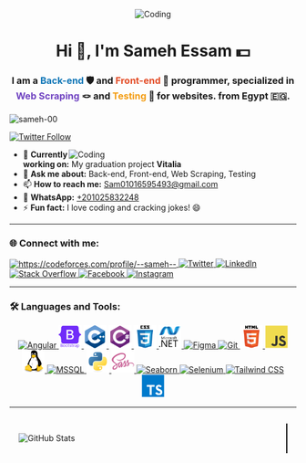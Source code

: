 <p align="center">
  <img alt="Coding" width="800" height="450" src="https://th.bing.com/th/id/R.4e0fba8e2f5ec48b69b5e0a3138bad87?rik=%2fl41wzO44MvraA&pid=ImgRaw&r=0" />
</p>

<h1 align="center">Hi 👋, I'm Sameh Essam 💵</h1>
<h3 align="center">
  I am a <span style="color: #0e75b6;">Back-end</span> 🛡️ and <span style="color: #e34c26;">Front-end</span> 🧱 programmer, 
  specialized in <span style="color: #6f42c1;">Web Scraping</span> 🪢 and <span style="color: #f39c12;">Testing</span> 🔧 for websites. from Egypt 🇪🇬.
</h3>

<p align="left"> 
  <img src="https://komarev.com/ghpvc/?username=sameh-00&label=Profile%20views&color=0e75b6&style=flat" alt="sameh-00" /> 
</p>

<p align="left"> 
  <a href="https://twitter.com/aliessa41089460" target="blank">
    <img src="https://img.shields.io/twitter/follow/aliessa41089460?logo=twitter&style=for-the-badge" alt="Twitter Follow" />
  </a> 
</p>

<img align="right" alt="Coding" width="400" src="https://media4.giphy.com/media/v1.Y2lkPTc5MGI3NjExbXI0dWcycGhoa3RzaWl4ZzV1Njg0MHVicmN4czJ5dm1tazNkN2I2eSZlcD12MV9pbnRlcm5hbF9naWZfYnlfaWQmY3Q9Zw/RbDKaczqWovIugyJmW/giphy.webp">

- 🔭 **Currently working on:** My graduation project **Vitalia**  
- 💬 **Ask me about:** Back-end, Front-end, Web Scraping, Testing  
- 📫 **How to reach me:** [Sam01016595493@gmail.com](mailto:Sam01016595493@gmail.com)  
- 📱 **WhatsApp:** [+201025832248](https://wa.me/201025832248)  
- ⚡ **Fun fact:** I love coding and cracking jokes! 😄  

---

<h3 align="left">🌐 Connect with me:</h3>
<p align="left">
  <a href="https://codeforces.com/profile/--sameh--" target="blank">
    <img align="center" src="https://raw.githubusercontent.com/rahuldkjain/github-profile-readme-generator/master/src/images/icons/Social/codeforces.svg" alt="https://codeforces.com/profile/--sameh--" height="30" width="40" />
  </a>
  <a href="https://twitter.com/aliessa41089460" target="blank">
    <img src="https://raw.githubusercontent.com/rahuldkjain/github-profile-readme-generator/master/src/images/icons/Social/twitter.svg" alt="Twitter" height="30" width="40" />
  </a>
  <a href="https://linkedin.com/in/sameh-essam-659b9b239/" target="blank">
    <img src="https://raw.githubusercontent.com/rahuldkjain/github-profile-readme-generator/master/src/images/icons/Social/linked-in-alt.svg" alt="LinkedIn" height="30" width="40" />
  </a>
  <a href="https://stackoverflow.com/users/23349765/sameh-essam" target="blank">
    <img src="https://raw.githubusercontent.com/rahuldkjain/github-profile-readme-generator/master/src/images/icons/Social/stack-overflow.svg" alt="Stack Overflow" height="30" width="40" />
  </a>
  <a href="https://web.facebook.com/sameh.essam.5439" target="blank">
    <img src="https://raw.githubusercontent.com/rahuldkjain/github-profile-readme-generator/master/src/images/icons/Social/facebook.svg" alt="Facebook" height="30" width="40" />
  </a>
  <a href="https://www.instagram.com/s_a_m_e_h_55/" target="blank">
    <img src="https://raw.githubusercontent.com/rahuldkjain/github-profile-readme-generator/master/src/images/icons/Social/instagram.svg" alt="Instagram" height="30" width="40" />
  </a>
</p>

---

<h3 align="left">🛠️ Languages and Tools:</h3>
<p align="center">
    <a href="https://angular.io" target="_blank">
      <img src="https://angular.io/assets/images/logos/angular/angular.svg" alt="Angular" width="40" height="40" />
    </a>
    <a href="https://getbootstrap.com" target="_blank">
      <img src="https://raw.githubusercontent.com/devicons/devicon/master/icons/bootstrap/bootstrap-plain-wordmark.svg" alt="Bootstrap" width="40" height="40" />
    </a>
    <a href="https://www.w3schools.com/cpp/" target="_blank">
      <img src="https://raw.githubusercontent.com/devicons/devicon/master/icons/cplusplus/cplusplus-original.svg" alt="C++" width="40" height="40" />
    </a>
    <a href="https://www.w3schools.com/cs/" target="_blank">
      <img src="https://raw.githubusercontent.com/devicons/devicon/master/icons/csharp/csharp-original.svg" alt="C#" width="40" height="40" />
    </a>
    <a href="https://www.w3schools.com/css/" target="_blank">
      <img src="https://raw.githubusercontent.com/devicons/devicon/master/icons/css3/css3-original-wordmark.svg" alt="CSS3" width="40" height="40" />
    </a>
    <a href="https://dotnet.microsoft.com/" target="_blank">
      <img src="https://raw.githubusercontent.com/devicons/devicon/master/icons/dot-net/dot-net-original-wordmark.svg" alt=".NET" width="40" height="40" />
    </a>
    <a href="https://www.figma.com/" target="_blank">
      <img src="https://www.vectorlogo.zone/logos/figma/figma-icon.svg" alt="Figma" width="40" height="40" />
    </a>
    <a href="https://git-scm.com/" target="_blank">
      <img src="https://www.vectorlogo.zone/logos/git-scm/git-scm-icon.svg" alt="Git" width="40" height="40" />
    </a>
    <a href="https://www.w3.org/html/" target="_blank">
      <img src="https://raw.githubusercontent.com/devicons/devicon/master/icons/html5/html5-original-wordmark.svg" alt="HTML5" width="40" height="40" />
    </a>
    <a href="https://developer.mozilla.org/en-US/docs/Web/JavaScript" target="_blank">
      <img src="https://raw.githubusercontent.com/devicons/devicon/master/icons/javascript/javascript-original.svg" alt="JavaScript" width="40" height="40" />
    </a>
    <a href="https://www.linux.org/" target="_blank">
      <img src="https://raw.githubusercontent.com/devicons/devicon/master/icons/linux/linux-original.svg" alt="Linux" width="40" height="40" />
    </a>
    <a href="https://www.microsoft.com/en-us/sql-server" target="_blank">
      <img src="https://www.svgrepo.com/show/303229/microsoft-sql-server-logo.svg" alt="MSSQL" width="40" height="40" />
    </a>
    <a href="https://www.python.org" target="_blank">
      <img src="https://raw.githubusercontent.com/devicons/devicon/master/icons/python/python-original.svg" alt="Python" width="40" height="40" />
    </a>
    <a href="https://sass-lang.com" target="_blank">
      <img src="https://raw.githubusercontent.com/devicons/devicon/master/icons/sass/sass-original.svg" alt="SASS" width="40" height="40" />
    </a>
    <a href="https://seaborn.pydata.org/" target="_blank">
      <img src="https://seaborn.pydata.org/_images/logo-mark-lightbg.svg" alt="Seaborn" width="40" height="40" />
    </a>
    <a href="https://www.selenium.dev" target="_blank">
      <img src="https://raw.githubusercontent.com/detain/svg-logos/780f25886640cef088af994181646db2f6b1a3f8/svg/selenium-logo.svg" alt="Selenium" width="40" height="40" />
    </a>
    <a href="https://tailwindcss.com/" target="_blank">
      <img src="https://www.vectorlogo.zone/logos/tailwindcss/tailwindcss-icon.svg" alt="Tailwind CSS" width="40" height="40" />
    </a>
    <a href="https://www.typescriptlang.org/" target="_blank">
      <img src="https://raw.githubusercontent.com/devicons/devicon/master/icons/typescript/typescript-original.svg" alt="TypeScript" width="40" height="40" />
    </a>
</p>

<hr>

<div style="display: flex; gap: 20px; justify-content: center; align-items: center;">
  <img src="https://github-readme-stats.vercel.app/api?username=sameh-00&show_icons=true&locale=en" alt="GitHub Stats" style="width: 450px; height: auto;" />
  <hr style="height: 50px; border: 1px solid #000;" />
  </div>

